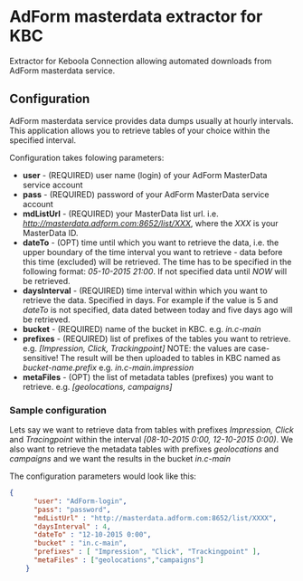 # AdForm masterdata extractor for KBC
Extractor for Keboola Connection allowing automated downloads from AdForm masterdata service.

## Configuration
AdForm masterdata service provides data dumps usually at hourly intervals. This application allows you to retrieve tables of your choice within the specified interval.

Configuration takes folowing parameters:
* **user** - (REQUIRED) user name (login) of your AdForm MasterData service account
* **pass** - (REQUIRED) password of your AdForm MasterData service account
* **mdListUrl** - (REQUIRED) your MasterData list url. i.e. *http://masterdata.adform.com:8652/list/XXX*, where the *XXX* is your MasterData ID.
* **dateTo** - (OPT) time until which you want to retrieve the data, i.e. the upper boundary of the time interval you want to retrieve - data before this time (excluded) will be retrieved. 
The time has to be specified in the following format: *05-10-2015 21:00*. If not specified data until *NOW* will be retrieved.
* **daysInterval** - (REQUIRED) time interval within which you want to retrieve the data. Specified in days. For example if the value is 5 and *dateTo* is not specified, data dated between today and five days ago will be retrieved.
* **bucket** - (REQUIRED) name of the bucket in KBC. e.g. *in.c-main*
* **prefixes** - (REQUIRED) list of prefixes of the tables you want to retrieve. e.g. *[Impression, Click, Trackingpoint]* NOTE: the values are case-sensitive! The result will be then uploaded to tables in KBC named as *bucket-name*.*prefix* e.g. *in.c-main.impression*
* **metaFiles** - (OPT) the list of metadata tables (prefixes) you want to retrieve. e.g. *[geolocations, campaigns]*

### Sample configuration
Lets say we want to retrieve data from tables with prefixes *Impression, Click* and *Tracingpoint* within the interval *[08-10-2015 0:00, 12-10-2015 0:00)*.
We also want to retrieve the metadata tables with prefixes *geolocations* and *campaigns* and we want the results in the bucket *in.c-main*

The configuration parameters would look like this:
```json
{
      "user": "AdForm-login",
      "pass": "password",
      "mdListUrl" : "http://masterdata.adform.com:8652/list/XXXX",
      "daysInterval" : 4,
      "dateTo" : "12-10-2015 0:00",
      "bucket" : "in.c-main",
      "prefixes" : [ "Impression", "Click", "Trackingpoint" ],
      "metaFiles" : ["geolocations","campaigns"]
    }

